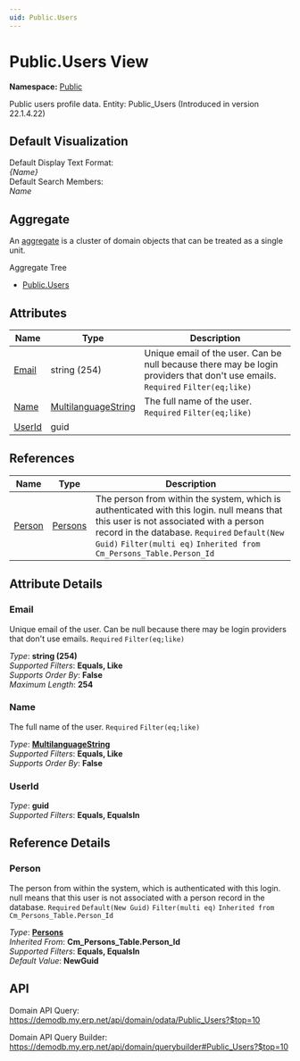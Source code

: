 ```yaml
---
uid: Public.Users
---
```

# Public.Users View

**Namespace:** [Public](Public.md)  

Public users profile data. Entity: Public_Users (Introduced in version 22.1.4.22)

## Default Visualization
Default Display Text Format:  
_{Name}_  
Default Search Members:  
_Name_  

## Aggregate
An [aggregate](https://docs.erp.net/tech/advanced/concepts/aggregates.html) is a cluster of domain objects that can be treated as a single unit.  

Aggregate Tree  
* [Public.Users](Public.Users.md)  

## Attributes

| Name | Type | Description |
| ---- | ---- | --- |
| [Email](Public.Users.md#email) | string (254) | Unique email of the user. Can be null because there may be login providers that don't use emails. `Required` `Filter(eq;like)` 
| [Name](Public.Users.md#name) | [MultilanguageString](../data-types.md#multilanguagestring) | The full name of the user. `Required` `Filter(eq;like)` 
| [UserId](Public.Users.md#userid) | guid |  

## References

| Name | Type | Description |
| ---- | ---- | --- |
| [Person](Public.Users.md#person) | [Persons](General.Contacts.Persons.md) | The person from within the system, which is authenticated with this login. null means that this user is not associated with a person record in the database. `Required` `Default(New Guid)` `Filter(multi eq)` `Inherited from Cm_Persons_Table.Person_Id` |


## Attribute Details

### Email

Unique email of the user. Can be null because there may be login providers that don't use emails. `Required` `Filter(eq;like)`

_Type_: **string (254)**  
_Supported Filters_: **Equals, Like**  
_Supports Order By_: **False**  
_Maximum Length_: **254**  

### Name

The full name of the user. `Required` `Filter(eq;like)`

_Type_: **[MultilanguageString](../data-types.md#multilanguagestring)**  
_Supported Filters_: **Equals, Like**  
_Supports Order By_: **False**  

### UserId

_Type_: **guid**  
_Supported Filters_: **Equals, EqualsIn**  


## Reference Details

### Person

The person from within the system, which is authenticated with this login. null means that this user is not associated with a person record in the database. `Required` `Default(New Guid)` `Filter(multi eq)` `Inherited from Cm_Persons_Table.Person_Id`

_Type_: **[Persons](General.Contacts.Persons.md)**  
_Inherited From_: **Cm_Persons_Table.Person_Id**  
_Supported Filters_: **Equals, EqualsIn**  
_Default Value_: **NewGuid**  


## API

Domain API Query:
<https://demodb.my.erp.net/api/domain/odata/Public_Users?$top=10>

Domain API Query Builder:
<https://demodb.my.erp.net/api/domain/querybuilder#Public_Users?$top=10>

